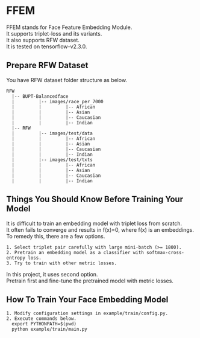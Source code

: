 # FFEM  
FFEM stands for Face Feature Embedding Module.  
It supports triplet-loss and its variants.  
It also supports RFW dataset.  
It is tested on tensorflow-v2.3.0.  

## Prepare RFW Dataset
You have RFW dataset folder structure as below.  
```
RFW  
  |-- BUPT-Balancedface  
  |         |-- images/race_per_7000  
  |         |         |-- African  
  |         |         |-- Asian  
  |         |         |-- Caucasian  
  |         |         |-- Indian  
  |-- RFW  
  |         |-- images/test/data  
  |         |         |-- African  
  |         |         |-- Asian  
  |         |         |-- Caucasian  
  |         |         |-- Indian  
  |         |-- images/test/txts  
  |         |         |-- African  
  |         |         |-- Asian  
  |         |         |-- Caucasian  
  |         |         |-- Indian  
```

## Things You Should Know Before Training Your Model
It is difficult to train an embedding model with triplet loss from scratch.  
It often fails to converge and results in f(x)=0, where f(x) is an embeddings.  
To remedy this, there are a few options.  
```
1. Select triplet pair carefully with large mini-batch (>= 1800).  
2. Pretrain an embedding model as a classifier with softmax-cross-entropy loss.  
3. Try to train with other metric losses.  
```
In this project, it uses second option.  
Pretrain first and fine-tune the pretrained model with metric losses.  

## How To Train Your Face Embedding Model
```
1. Modify configuration settings in example/train/config.py.  
2. Execute commands below.  
  export PYTHONPATH=$(pwd)  
  python example/train/main.py  
```